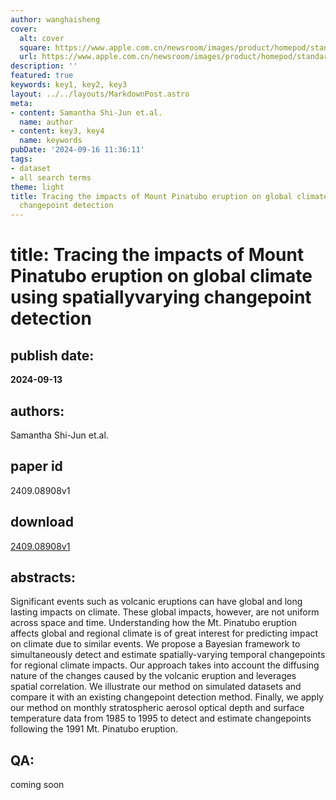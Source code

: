 ```yaml
---
author: wanghaisheng
cover:
  alt: cover
  square: https://www.apple.com.cn/newsroom/images/product/homepod/standard/Apple-HomePod-hero-230118_big.jpg.large_2x.jpg
  url: https://www.apple.com.cn/newsroom/images/product/homepod/standard/Apple-HomePod-hero-230118_big.jpg.large_2x.jpg
description: ''
featured: true
keywords: key1, key2, key3
layout: ../../layouts/MarkdownPost.astro
meta:
- content: Samantha Shi-Jun et.al.
  name: author
- content: key3, key4
  name: keywords
pubDate: '2024-09-16 11:36:11'
tags:
- dataset
- all search terms
theme: light
title: Tracing the impacts of Mount Pinatubo eruption on global climate using spatiallyvarying
  changepoint detection
---
```


# title: Tracing the impacts of Mount Pinatubo eruption on global climate using spatiallyvarying changepoint detection 
## publish date: 
**2024-09-13** 
## authors: 
  Samantha Shi-Jun et.al. 
## paper id
2409.08908v1
## download
[2409.08908v1](http://arxiv.org/abs/2409.08908v1)
## abstracts:
Significant events such as volcanic eruptions can have global and long lasting impacts on climate. These global impacts, however, are not uniform across space and time. Understanding how the Mt. Pinatubo eruption affects global and regional climate is of great interest for predicting impact on climate due to similar events. We propose a Bayesian framework to simultaneously detect and estimate spatially-varying temporal changepoints for regional climate impacts. Our approach takes into account the diffusing nature of the changes caused by the volcanic eruption and leverages spatial correlation. We illustrate our method on simulated datasets and compare it with an existing changepoint detection method. Finally, we apply our method on monthly stratospheric aerosol optical depth and surface temperature data from 1985 to 1995 to detect and estimate changepoints following the 1991 Mt. Pinatubo eruption.
## QA:
coming soon
